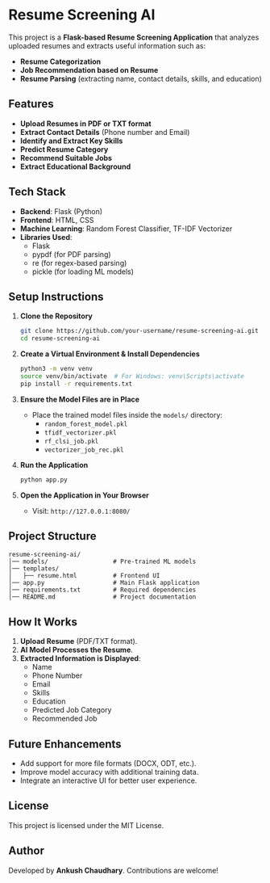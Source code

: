 # Resume Screening AI

This project is a **Flask-based Resume Screening Application** that analyzes uploaded resumes and extracts useful information such as:

- **Resume Categorization**
- **Job Recommendation based on Resume**
- **Resume Parsing** (extracting name, contact details, skills, and education)

## Features

- **Upload Resumes in PDF or TXT format**
- **Extract Contact Details** (Phone number and Email)
- **Identify and Extract Key Skills**
- **Predict Resume Category**
- **Recommend Suitable Jobs**
- **Extract Educational Background**

## Tech Stack

- **Backend**: Flask (Python)
- **Frontend**: HTML, CSS
- **Machine Learning**: Random Forest Classifier, TF-IDF Vectorizer
- **Libraries Used**:
  - Flask
  - pypdf (for PDF parsing)
  - re (for regex-based parsing)
  - pickle (for loading ML models)

## Setup Instructions

1. **Clone the Repository**

   ```bash
   git clone https://github.com/your-username/resume-screening-ai.git
   cd resume-screening-ai
   ```

2. **Create a Virtual Environment & Install Dependencies**

   ```bash
   python3 -m venv venv
   source venv/bin/activate  # For Windows: venv\Scripts\activate
   pip install -r requirements.txt
   ```

3. **Ensure the Model Files are in Place**

   - Place the trained model files inside the `models/` directory:
     - `random_forest_model.pkl`
     - `tfidf_vectorizer.pkl`
     - `rf_clsi_job.pkl`
     - `vectorizer_job_rec.pkl`

4. **Run the Application**

   ```bash
   python app.py
   ```

5. **Open the Application in Your Browser**

   - Visit: `http://127.0.0.1:8080/`

## Project Structure

```
resume-screening-ai/
│── models/                  # Pre-trained ML models
│── templates/
│   ├── resume.html          # Frontend UI
│── app.py                   # Main Flask application
│── requirements.txt         # Required dependencies
│── README.md                # Project documentation
```

## How It Works

1. **Upload Resume** (PDF/TXT format).
2. **AI Model Processes the Resume**.
3. **Extracted Information is Displayed**:
   - Name
   - Phone Number
   - Email
   - Skills
   - Education
   - Predicted Job Category
   - Recommended Job

## Future Enhancements

- Add support for more file formats (DOCX, ODT, etc.).
- Improve model accuracy with additional training data.
- Integrate an interactive UI for better user experience.

## License

This project is licensed under the MIT License.

## Author

Developed by **Ankush Chaudhary**. Contributions are welcome!

